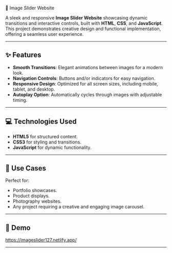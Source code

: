 🌟 Image Slider Website  

A sleek and responsive **Image Slider Website** showcasing dynamic transitions and interactive controls, built with **HTML**, **CSS**, and **JavaScript**. This project demonstrates creative design and functional implementation, offering a seamless user experience.

---

## ✨ Features  
- **Smooth Transitions**: Elegant animations between images for a modern look.  
- **Navigation Controls**: Buttons and/or indicators for easy navigation.  
- **Responsive Design**: Optimized for all screen sizes, including mobile, tablet, and desktop.  
- **Autoplay Option**: Automatically cycles through images with adjustable timing.  
---

## 💻 Technologies Used  
- **HTML5** for structured content.  
- **CSS3** for styling and transitions.  
- **JavaScript** for dynamic functionality.  

---

## 📌 Use Cases  
Perfect for:  
- Portfolio showcases.  
- Product displays.  
- Photography websites.  
- Any project requiring a creative and engaging image carousel.  

---

## 🚀 Demo  
https://imageslider127.netlify.app/

---
